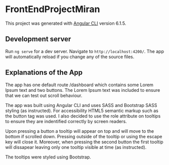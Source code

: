 # FrontEndProjectMiran

This project was generated with [Angular CLI](https://github.com/angular/angular-cli) version 6.1.5.

## Development server

Run `ng serve` for a dev server. Navigate to `http://localhost:4200/`. The app will automatically reload if you change any of the source files.

## Explanations of the App

The app has one default route /dashboard which contains some Lorem Ipsum text and two buttons. The Lorem Ipsum text was included to ensure that we can test out scroll behaviour.

The app was built using Angular CLI and uses SASS and Bootstrap SASS styling (as instructed). For accessibility HTML5 semantic markup such as the button tag was used. I also decided to use the role attribute on tooltips to ensure they are indentified correctly by screen readers.

Upon pressing a button a tooltip will appear on top and will move to the bottom if scrolled down. Pressing outside of the tooltip or using the escape key will close it. Moreover, when pressing the second button the first tooltip will dissapear leaving only one tooltip visible at time (as instructed).

The tooltips were styled using Bootstrap.